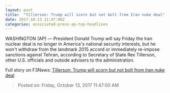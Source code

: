 ```yaml
---
layout: post
title:  "Tillerson: Trump will scorn but not bolt from Iran nuke deal"
date: 2017-10-13 11:47:00Z
categories: associated-press-ap-top-headlines
---
```


WASHINGTON (AP) — President Donald Trump will say Friday the Iran nuclear deal is no longer in America's national security interests, but he won't withdraw from the landmark 2015 accord or immediately re-impose sanctions against Tehran, according to Secretary of State Rex Tillerson, other U.S. officials and outside advisers to the administration.


Full story on F3News: [Tillerson: Trump will scorn but not bolt from Iran nuke deal](http://www.f3nws.com/n/2ajzrC)

> Posted on: Friday, October 13, 2017 11:47:00 AM
